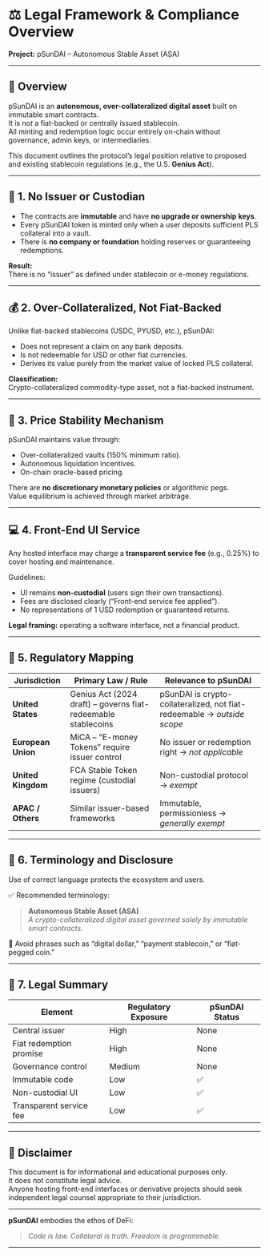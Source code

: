 # ⚖️ Legal Framework & Compliance Overview  
**Project:** pSunDAI – Autonomous Stable Asset (ASA)  

---

## 🧩 Overview
pSunDAI is an **autonomous, over-collateralized digital asset** built on immutable smart contracts.  
It is *not* a fiat-backed or centrally issued stablecoin.  
All minting and redemption logic occur entirely on-chain without governance, admin keys, or intermediaries.

This document outlines the protocol’s legal position relative to proposed and existing stablecoin regulations (e.g., the U.S. **Genius Act**).

---

## 🔐 1. No Issuer or Custodian
- The contracts are **immutable** and have **no upgrade or ownership keys**.  
- Every pSunDAI token is minted only when a user deposits sufficient PLS collateral into a vault.  
- There is **no company or foundation** holding reserves or guaranteeing redemptions.

**Result:**  
There is no “issuer” as defined under stablecoin or e-money regulations.

---

## 💰 2. Over-Collateralized, Not Fiat-Backed
Unlike fiat-backed stablecoins (USDC, PYUSD, etc.), pSunDAI:
- Does not represent a claim on any bank deposits.  
- Is not redeemable for USD or other fiat currencies.  
- Derives its value purely from the market value of locked PLS collateral.

**Classification:**  
Crypto-collateralized commodity-type asset, not a fiat-backed instrument.

---

## 🧮 3. Price Stability Mechanism
pSunDAI maintains value through:
- Over-collateralized vaults (150% minimum ratio).  
- Autonomous liquidation incentives.  
- On-chain oracle-based pricing.

There are **no discretionary monetary policies** or algorithmic pegs.  
Value equilibrium is achieved through market arbitrage.

---

## 💻 4. Front-End UI Service
Any hosted interface may charge a **transparent service fee** (e.g., 0.25%) to cover hosting and maintenance.

Guidelines:
- UI remains **non-custodial** (users sign their own transactions).  
- Fees are disclosed clearly (“Front-end service fee applied”).  
- No representations of 1 USD redemption or guaranteed returns.  

**Legal framing:** operating a software interface, not a financial product.

---

## 🧾 5. Regulatory Mapping

| Jurisdiction | Primary Law / Rule | Relevance to pSunDAI |
|---------------|--------------------|----------------------|
| **United States** | Genius Act (2024 draft) – governs fiat-redeemable stablecoins | pSunDAI is crypto-collateralized, not fiat-redeemable → *outside scope* |
| **European Union** | MiCA – “E-money Tokens” require issuer control | No issuer or redemption right → *not applicable* |
| **United Kingdom** | FCA Stable Token regime (custodial issuers) | Non-custodial protocol → *exempt* |
| **APAC / Others** | Similar issuer-based frameworks | Immutable, permissionless → *generally exempt* |

---

## 🧠 6. Terminology and Disclosure
Use of correct language protects the ecosystem and users.

✅ Recommended terminology:
> **Autonomous Stable Asset (ASA)**  
> *A crypto-collateralized digital asset governed solely by immutable smart contracts.*

🚫 Avoid phrases such as “digital dollar,” “payment stablecoin,” or “fiat-pegged coin.”

---

## 🧱 7. Legal Summary

| Element | Regulatory Exposure | pSunDAI Status |
|----------|---------------------|----------------|
| Central issuer | High | None |
| Fiat redemption promise | High | None |
| Governance control | Medium | None |
| Immutable code | Low | ✅ |
| Non-custodial UI | Low | ✅ |
| Transparent service fee | Low | ✅ |

---

## 📜 Disclaimer
This document is for informational and educational purposes only.  
It does not constitute legal advice.  
Anyone hosting front-end interfaces or derivative projects should seek independent legal counsel appropriate to their jurisdiction.

---

**pSunDAI** embodies the ethos of DeFi:
> *Code is law. Collateral is truth. Freedom is programmable.*

---
